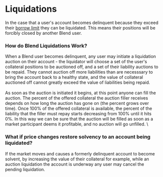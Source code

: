 # Liquidations

In the case that a user's account becomes delinquent because they exceed their [borrow limit](broken-reference) they can be liquidated. This means their positions will be forcibly closed by another Blend user.

### How do Blend Liquidations Work?

When a Blend user becomes delinquent, any user may initiate a liquidation auction on their account - the liquidator will choose a set of the user's collateral positions to be auctioned off, and a set of their liability auctions to be repaid. They cannot auction off more liabilities than are necesssary to bring the account back to a healthy state, and the value of collateral auctioned off cannot greatly exceed the value of liabilities being repaid. \
\
As soon as the auction is initiated it begins, at this point anyone can fill the auction. The percent of the offered collateral the auction filler receives depends on how long the auction has gone on (the percent grows over time). Once 100% of the offered collateral is available, the percent of the liability that the filler must repay starts decreasing from 100% until it hits 0%. In this way we can be sure that the auction will be filled as soon as a market participant deems it profitable, and no auction will go unfilled. \


### What if price changes restore solvency to an account being liquidated?

If the market moves and causes a formerly delinquent account to become solvent, by increasing the value of their collateral for example, while an auction liquidation the account is underway any user may cancel the pending liquidation.
